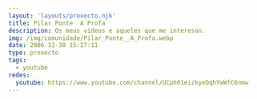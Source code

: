 ```yaml
---
layout: 'layouts/proxecto.njk'
title: Pilar Ponte  A Profa
description: Os meus vídeos e aqueles que me interesan.
img: /img/comunidade/Pilar_Ponte__A_Profa.webp
date: 2006-12-30 15:27:11
type: proxecto
tags:
  - youtube
redes:
  youtube: https://www.youtube.com/channel/UCph01eizkyeDqhYwWfC6nmw
---
```

